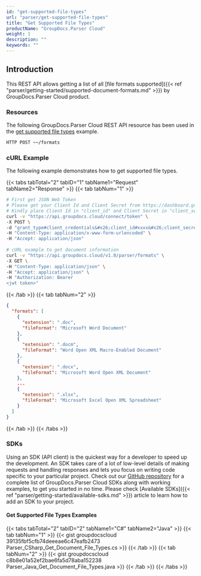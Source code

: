 ```yaml
---
id: "get-supported-file-types"
url: "parser/get-supported-file-types"
title: "Get Supported File Types"
productName: "GroupDocs.Parser Cloud"
weight: 1
description: ""
keywords: ""
---
```







## Introduction ##

This REST API allows getting a list of all [file formats supported]({{< ref "parser/getting-started/supported-document-formats.md" >}}) by GroupDocs.Parser Cloud product.

### Resources ###

The following GroupDocs.Parser Cloud REST API resource has been used in the [get supported file types](https://apireference.groupdocs.cloud/parser/#/Info/GetSupportedFileFormats) example.

```html
HTTP POST ~~/formats
```

### cURL Example ###

The following example demonstrates how to get supported file types.

{{< tabs tabTotal="2" tabID="1" tabName1="Request" tabName2="Response" >}}
{{< tab tabNum="1" >}}

```bash
# First get JSON Web Token
# Please get your Client Id and Client Secret from https://dashboard.groupdocs.cloud/applications.
# Kindly place Client Id in "client_id" and Client Secret in "client_secret" argument.
curl -v "https://api.groupdocs.cloud/connect/token" \
-X POST \
-d "grant_type#client_credentials&#x26;client_id#xxxx&#x26;client_secret#xxxx" \
-H "Content-Type: application/x-www-form-urlencoded" \
-H "Accept: application/json"
   
# cURL example to get document information
curl -v "https://api.groupdocs.cloud/v1.0/parser/formats" \
-X GET \
-H "Content-Type: application/json" \
-H "Accept: application/json" \
-H "Authorization: Bearer 
<jwt token>"
```

{{< /tab >}}
{{< tab tabNum="2" >}}

```json
{
  "formats": [    
    {
      "extension": ".doc",
      "fileFormat": "Microsoft Word Document"
    },
    {
      "extension": ".docm",
      "fileFormat": "Word Open XML Macro-Enabled Document"
    },
    {
      "extension": ".docx",
      "fileFormat": "Microsoft Word Open XML Document"
    },
    ...
    {
      "extension": ".xlsx",
      "fileFormat": "Microsoft Excel Open XML Spreadsheet"
    }
  ]
}
```

{{< /tab >}}
{{< /tabs >}}

### SDKs ###

Using an SDK (API client) is the quickest way for a developer to speed up the development. An SDK takes care of a lot of low-level details of making requests and handling responses and lets you focus on writing code specific to your particular project. Check out our [GitHub repository](https://github.com/groupdocs-parser-cloud) for a complete list of GroupDocs.Parser Cloud SDKs along with working examples, to get you started in no time. Please check [Available SDKs]({{< ref "parser/getting-started/available-sdks.md" >}}) article to learn how to add an SDK to your project.

#### Get Supported File Types Examples ####

{{< tabs tabTotal="2" tabID="2" tabName1="C#" tabName2="Java" >}}
{{< tab tabNum="1" >}}
{{< gist groupdocscloud 39135fbf5cfb74deeeae6c47eafb2473 Parser_CSharp_Get_Document_File_Types.cs >}}
{{< /tab >}}
{{< tab tabNum="2" >}}
{{< gist groupdocscloud c8b8e01a52ef2bae6fa5d78aba152238 Parser_Java_Get_Document_File_Types.java >}}
{{< /tab >}}
{{< /tabs >}}
